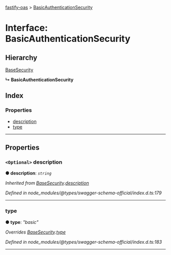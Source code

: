 [fastify-oas](../README.md) > [BasicAuthenticationSecurity](../interfaces/basicauthenticationsecurity.md)

# Interface: BasicAuthenticationSecurity

## Hierarchy

 [BaseSecurity](basesecurity.md)

**↳ BasicAuthenticationSecurity**

## Index

### Properties

* [description](basicauthenticationsecurity.md#description)
* [type](basicauthenticationsecurity.md#type)

---

## Properties

<a id="description"></a>

### `<Optional>` description

**● description**: *`string`*

*Inherited from [BaseSecurity](basesecurity.md).[description](basesecurity.md#description)*

*Defined in node_modules/@types/swagger-schema-official/index.d.ts:179*

___
<a id="type"></a>

###  type

**● type**: *"basic"*

*Overrides [BaseSecurity](basesecurity.md).[type](basesecurity.md#type)*

*Defined in node_modules/@types/swagger-schema-official/index.d.ts:183*

___

